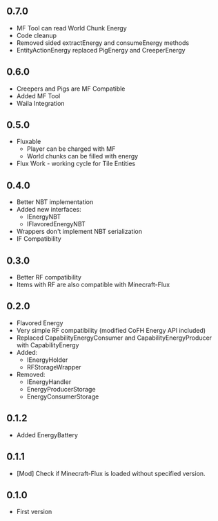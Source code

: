 ## 0.7.0
- MF Tool can read World Chunk Energy
- Code cleanup
- Removed sided extractEnergy and consumeEnergy methods
- EntityActionEnergy replaced PigEnergy and CreeperEnergy

## 0.6.0
- Creepers and Pigs are MF Compatible
- Added MF Tool
- Waila Integration

## 0.5.0
- Fluxable
  * Player can be charged with MF
  * World chunks can be filled with energy
- Flux Work - working cycle for Tile Entities

## 0.4.0
- Better NBT implementation
- Added new interfaces:
  * IEnergyNBT
  * IFlavoredEnergyNBT
- Wrappers don't implement NBT serialization
- IF Compatibility

## 0.3.0
- Better RF compatibility
- Items with RF are also compatible with Minecraft-Flux

## 0.2.0
- Flavored Energy
- Very simple RF compatibility (modified CoFH Energy API included)
- Replaced CapabilityEnergyConsumer and CapabilityEnergyProducer with CapabilityEnergy
- Added:
  * IEnergyHolder
  * RFStorageWrapper
- Removed:
  * IEnergyHandler
  * EnergyProducerStorage
  * EnergyConsumerStorage

## 0.1.2
- Added EnergyBattery

## 0.1.1
- [Mod] Check if Minecraft-Flux is loaded without specified version.

## 0.1.0
- First version